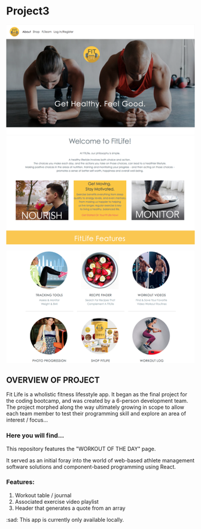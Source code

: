 # Project3

![Image of Jumbotron](https://github.com/pfrancis113/Project3/blob/master/FLJumbo.png)
<br>
![Image of Welcome](https://github.com/pfrancis113/Project3/blob/master/FLWelcome.png)

![Image of Welcome](https://github.com/pfrancis113/Project3/blob/master//FL6.png)

## OVERVIEW OF PROJECT
Fit Life is a wholistic fitness lifesstyle app.  It began as the final project for the coding bootcamp, and was created by a 6-person development team. The project morphed along the way ultimately growing in scope to allow each team member to test their programming skill and explore an area of interest / focus...

### Here you will find...
This repository features the "WORKOUT OF THE DAY" page.

It served as an initial foray into the world of web-based athlete management software solutions and component-based programming using React.

### Features:
1. Workout table / journal 
2. Associated exercise video playlist
2. Header that generates a quote from an array

:sad: This app is currently only available locally.
